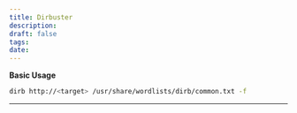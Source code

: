 ```yaml
---
title: Dirbuster
description: 
draft: false
tags: 
date:
---
```

**Basic Usage**
```bash
dirb http://<target> /usr/share/wordlists/dirb/common.txt -f
```

---
